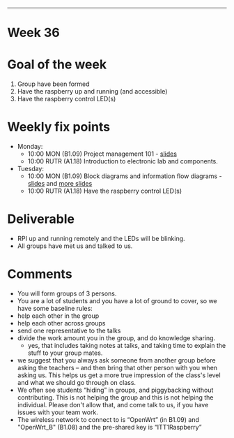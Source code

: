 ---
Week 36
=============

# Goal of the week

1. Group have been formed
2. Have the raspberry up and running (and accessible)
3. Have the raspberry control LED(s)

# Weekly fix points

* Monday:
  * 10:00 MON (B1.09) Project management 101 - [slides](https://github.com/EAL-IT-Technology/ITT1-intro-robot-project/raw/master/slides/ITT1%20intro%20project%20management.pdf)
  * 10:00 RUTR (A1.18) Introduction to electronic lab and components.
* Tuesday:
  * 10:00 MON (B1.09)  Block diagrams and information flow diagrams - [slides](https://github.com/EAL-IT-Technology/ITT1-intro-robot-project/raw/master/slides/ITT1%20intro%20communication%20systems.pdf) and [more slides](https://github.com/EAL-IT-Technology/ITT1-intro-robot-project/raw/master/slides/ITT1%20intro%20knowing%20and%20doing.pdf)
  * 10:00 RUTR (A1.18) Have the raspberry control LED(s)

# Deliverable
* RPI up and running remotely and the LEDs will be blinking.
* All groups have met us and talked to us.


# Comments
* You will form groups of 3 persons.
*  You are a lot of students and you have a lot of ground to cover, so we have some baseline rules:
  * help each other in the group
  * help each other across groups
  * send one representative to the talks
  * divide the work amount you in the group, and do knowledge sharing.
    * yes, that includes taking notes at talks, and taking time to explain the stuff to your group mates.
  * we suggest that you always ask someone from another group before asking the teachers – and then bring that other person with you when asking us. This helps us get a more true impression of the class's level and what we should go through on class.
* We often see students “hiding” in groups, and piggybacking without contributing. This is not helping the group and this is not helping the individual. Please don't allow that, and come talk to us, if you have issues with your  team work.
* The wireless network to connect to is “OpenWrt” (in B1.09) and "OpenWrt_B" (B1.08) and the pre-shared key is “ITT1Raspberry”
